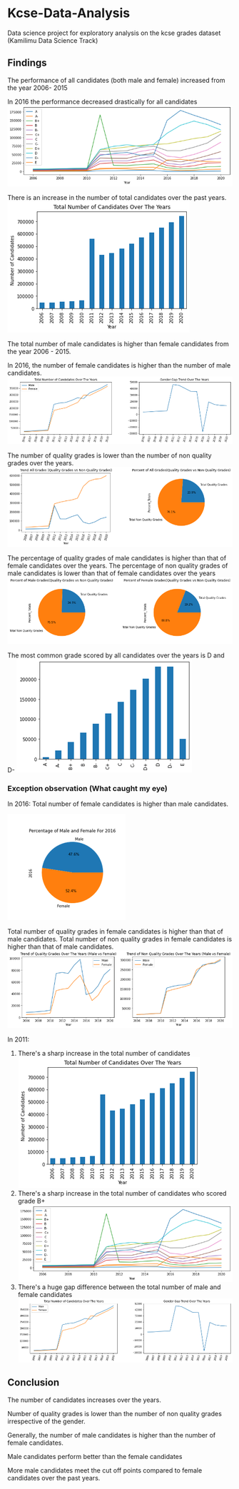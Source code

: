 # Kcse-Data-Analysis
Data science project for exploratory analysis on the kcse grades dataset (Kamilimu Data Science Track)
## Findings

The performance of all candidates (both male and female) increased from the year 2006- 2015

In 2016 the performance decreased drastically for all candidates
![](images/trend_grades.png)

There is an increase in the number of total candidates over the past years.
![](images/total_candidates.png)

The total number of male candidates is higher than female candidates from the year 2006 - 2015.

In 2016, the number of female candidates is higher than the number of male candidates.
![](images/gender_gap.png)

The number of quality grades is lower than the number of non quality grades over the years.
![](images/percent_quality_all.png)

The percentage of quality grades of male candidates is higher than that of female candidates over the years.
The percentage of non quality grades of male candidates is lower than that of female candidates over the years
![](images/percent_quality.png)

The most common grade scored by all candidates over the years is D and D-
![](images/common_grade.png)

### Exception observation  (What caught my eye)

In 2016:
Total number of female candidates is higher than male candidates.

![](images/female_2016.png)

Total number of quality grades in female candidates is higher than that of male candidates.
Total number of non quality grades in female candidates is higher than that of male candidates.
![](images/quality_grade.png)

In 2011:

1. There's a sharp increase in  the total number of candidates
![](images/total_candidates.png)
2. There's a sharp increase in the total number of candidates who scored grade B+
![](images/trend_grades.png)
3. There's a huge gap difference between the total number of male and female candidates
![](images/gender_gap.png)

## Conclusion

The number of candidates increases over the years.

Number of quality grades is lower than the number of non quality grades irrespective of the gender.

Generally, the number of male candidates is higher than the number of female candidates.

Male candidates perform better than the female candidates

More male candidates meet the cut off points compared to female candidates over the past years.

